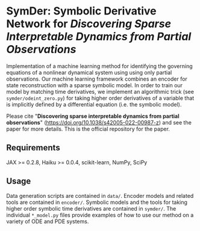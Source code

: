 # **SymDer**: **Sym**bolic **Der**ivative Network for *Discovering Sparse Interpretable Dynamics from Partial Observations*

Implementation of a machine learning method for identifying the governing equations of a nonlinear dynamical system using using only partial observations. Our machine learning framework combines an encoder for state reconstruction with a sparse symbolic model. In order to train our model by matching time derivatives, we implement an algorithmic trick (see `symder/odeint_zero.py`) for taking higher order derivatives of a variable that is implicitly defined by a differential equation (i.e. the symbolic model).

Please cite "**Discovering sparse interpretable dynamics from partial observations**" (https://doi.org/10.1038/s42005-022-00987-z) and see the paper for more details. This is the official repository for the paper.

## Requirements

JAX >= 0.2.8, Haiku >= 0.0.4, scikit-learn, NumPy, SciPy

## Usage

Data generation scripts are contained in `data/`. Encoder models and related tools are contained in `encoder/`. Symbolic models and the tools for taking higher order symbolic time derivatives are contained in `symder/`. The individual `*_model.py` files provide examples of how to use our method on a variety of ODE and PDE systems.